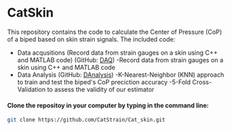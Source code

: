 # CatSkin

This repository contains the code to calculate the Center of Pressure (CoP) of a biped based on skin strain signals. The included code: 

  - Data acqusitions (Record data from strain gauges on a skin using C++ and MATLAB code) (GitHub: [DAQ])
        -Record data from strain gauges on a skin using C++ and MATLAB code
  - Data Analysis (GitHub: [DAnalysis])
        -K-Nearest-Neighbor (KNN) approach to train and test the biped's CoP preciction accuracy
        -5-Fold Cross-Validation to assess the validity of our estimator 


#### Clone the repositoy in your computer by typing in the command line:


```sh
git clone https://github.com/CatStrain/Cat_skin.git
```

   [DAQ]: <https://github.com/CatStrain/Cat_skin/tree/master/Code/Sensor_Calibration_and_DAQ_Arduino>
   [DAnalysis]: <https://github.com/CatStrain/Cat_skin/tree/master/Code/Data%20Analys>
   